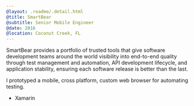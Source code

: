 ```yaml
---
@layout: .readme/.detail.html
@title: SmartBear
@subtitle: Senior Mobile Engineer
@date: 2016
@location: Coconut Creek, FL
---
```

SmartBear provides a portfolio of trusted tools that give software development
teams around the world visibility into end-to-end quality through test
management and automation, API development lifecycle, and application stability,
ensuring each software release is better than the last.

I prototyped a mobile, cross platform, custom web browser for automating testing.

- Xamarin
